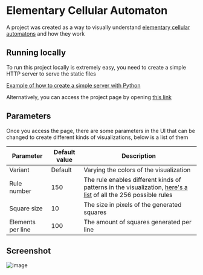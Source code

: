 # Elementary Cellular Automaton
A project was created as a way to visually understand [elementary cellular automatons](https://en.wikipedia.org/wiki/Elementary_cellular_automaton) and how they work

## Running locally
To run this project locally is extremely easy, you need to create a simple HTTP server to serve the static files

[Example of how to create a simple server with Python](https://realpython.com/python-http-server/)

Alternatively, you can access the project page by opening [this link](https://andersonmedeiros.net/elementary-cellular-automaton/)

## Parameters

Once you access the page, there are some parameters in the UI that can be changed to create different kinds of visualizations, below is a list of them

| Parameter | Default value | Description |
|---|---|---|
| Variant | Default | Varying the colors of the visualization |
| Rule number | 150 | The rule enables different kinds of patterns in the visualization, [here's a list](https://en.wikipedia.org/wiki/Elementary_cellular_automaton#Random_initial_state) of all the 256 possible rules |
| Square size | 10 | The size in pixels of the generated squares |
| Elements per line | 100 | The amount of squares generated per line |

## Screenshot

![image](https://github.com/AndersonSMed/elementary-cellular-automaton/assets/15149071/63682e7f-bcbb-41df-bc19-018c7181cfb2)
